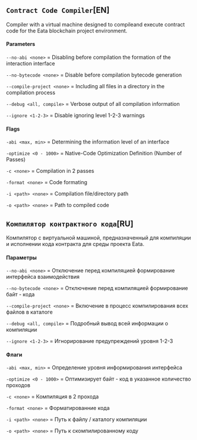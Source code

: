 ## `Contract Code Compiler`[EN]
Compiler with a virtual machine designed to compileand execute contract code for the Eata blockchain project environment.



#### Parameters
`--no-abi <none>` = Disabling before compilation the formation of the interaction interface

`--no-bytecode <none>` = Disable before compilation bytecode generation

`--compile-project <none>` = Including all files in a directory in the compilation process

`--debug <all, compile>` = Verbose output of all compilation information

`--ignore <1-2-3>` = Disable ignoring level 1-2-3 warnings


#### Flags
`-abi <max, min>` = Determining the information level of an interface

`-optimize <0 - 1000>` = Native-Code Optimization Definition (Number of Passes)

`-c <none>` = Compilation in 2 passes

`-format <none>` = Code formating

`-i <path> <none>` = Compilation file/directory path

`-o <path> <none>` = Path to compiled code





## `Компилятор контрактного кода`[RU]
Компилятор с виртуальной машиной, предназначенный для компиляции и исполнении кода контракта для среды проекта Eata.


#### Параметры
`--no-abi <none>` = Отключение перед компиляцией формирование интерфейса взаимодействия

`--no-bytecode <none>` = Отключение перед компиляцией формирование байт - кода

`--compile-project <none>` = Включение в процесс компилирования всех файлов в каталоге

`--debug <all, compile>` = Подробный вывод всей информации о компиляции

`--ignore <1-2-3>` = Игнорирование предупреждений уровня 1-2-3


#### Флаги
`-abi <max, min>` = Определение уровня информирования интерфейса

`-optimize <0 - 1000>` = Оптимизирует байт - код в указанное количество проходов

`-c <none>` = Компиляция в 2 прохода

`-format <none>` = Форматированние кода

`-i <path> <none>` = Путь к файлу / каталогу компиляции

`-o <path> <none>` = Путь к скомпилированному коду
